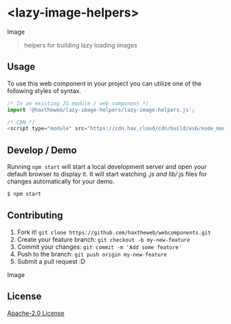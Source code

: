 # &lt;lazy-image-helpers&gt;

Image
> helpers for building lazy loading images

## Usage
To use this web component in your project you can utilize one of the following styles of syntax.

```js
/* In an existing JS module / web component */
import '@haxtheweb/lazy-image-helpers/lazy-image-helpers.js';

/* CDN */
<script type="module" src="https://cdn.hax.cloud/cdn/build/es6/node_modules/@haxtheweb/lazy-image-helpers/lazy-image-helpers.js"></script>
```

## Develop / Demo
Running `npm start` will start a local development server and open your default browser to display it. It will start watching *.js and lib/*.js files for changes automatically for your demo.
```bash
$ npm start
```


## Contributing

1. Fork it! `git clone https://github.com/haxtheweb/webcomponents.git`
2. Create your feature branch: `git checkout -b my-new-feature`
3. Commit your changes: `git commit -m 'Add some feature'`
4. Push to the branch: `git push origin my-new-feature`
5. Submit a pull request :D

Image

## License
[Apache-2.0 License](http://opensource.org/licenses/Apache-2.0)
